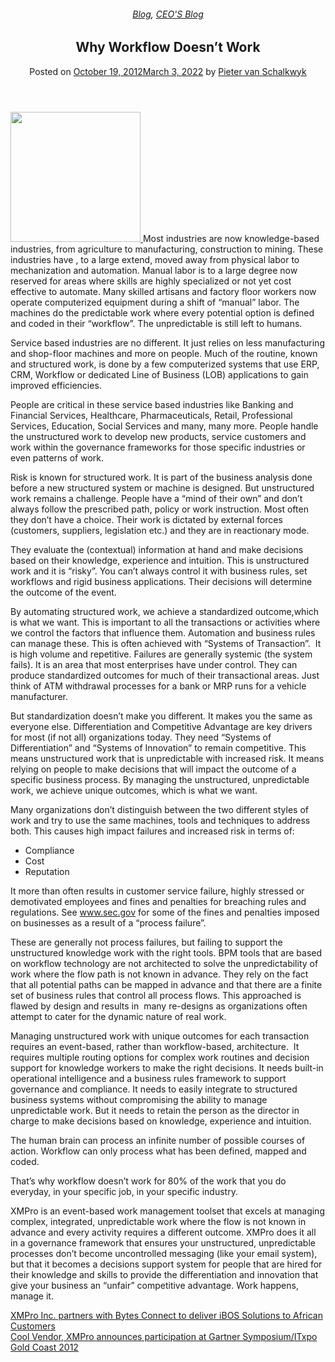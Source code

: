 
<article class="post-1710 post type-post status-publish format-standard has-post-thumbnail hentry category-blog category-pieter-blog tag-bpm tag-intelligent-business-operations tag-operational-intelligence" id="post-1710">
<div class="article-inner">
<header class="entry-header">
<div class="entry-header-text entry-header-text-top text-center">
<h6 class="entry-category is-xsmall"><a href="https://xmpro.com/category/blog/" rel="category tag">Blog</a>, <a href="https://xmpro.com/category/blog/pieter-blog/" rel="category tag">CEO'S Blog</a></h6><h1 class="entry-title">Why Workflow Doesn’t Work</h1><div class="entry-divider is-divider small"></div>
<div class="entry-meta uppercase is-xsmall">
<span class="posted-on">Posted on <a href="https://xmpro.com/why-workflow-doesnt-work/" rel="bookmark"><time class="entry-date published" datetime="2012-10-19T12:49:09+00:00">October 19, 2012</time><time class="updated" datetime="2022-03-03T04:28:23+00:00">March 3, 2022</time></a></span> <span class="byline">by <span class="meta-author vcard"><a class="url fn n" href="https://xmpro.com/author/pietervs/">Pieter van Schalkwyk</a></span></span> </div>
</div>
</header>
<div class="entry-content single-page">
<p><a href="https://xmpro.com/wp-content/uploads/2012/10/iStock_000018659311XSmall.jpg"><img height="208" src="https://xmpro.com/wp-content/uploads/2012/10/iStock_000018659311XSmall.jpg" width="208"/>
</a>Most industries are now knowledge-based industries, from agriculture to manufacturing, construction to mining. These industries have , to a large extend, moved away from physical labor to mechanization and automation. Manual labor is to a large degree now reserved for areas where skills are highly specialized or not yet cost effective to automate. Many skilled artisans and factory floor workers now operate computerized equipment during a shift of “manual” labor. The machines do the predictable work where every potential option is defined and coded in their “workflow”. The unpredictable is still left to humans.</p>
<p>Service based industries are no different. It just relies on less manufacturing and shop-floor machines and more on people. Much of the routine, known and structured work, is done by a few computerized systems that use ERP, CRM, Workflow or dedicated Line of Business (LOB) applications to gain improved efficiencies.</p>
<p>People are critical in these service based industries like Banking and Financial Services, Healthcare, Pharmaceuticals, Retail, Professional Services, Education, Social Services and many, many more. People handle the unstructured work to develop new products, service customers and work within the governance frameworks for those specific industries or even patterns of work.</p>
<p>Risk is known for structured work. It is part of the business analysis done before a new structured system or machine is designed. But unstructured work remains a challenge. People have a “mind of their own” and don’t always follow the prescribed path, policy or work instruction. Most often they don’t have a choice. Their work is dictated by external forces (customers, suppliers, legislation etc.) and they are in reactionary mode.</p>
<p>They evaluate the (contextual) information at hand and make decisions based on their knowledge, experience and intuition. This is unstructured work and it is “risky”. You can’t always control it with business rules, set workflows and rigid business applications. Their decisions will determine the outcome of the event.</p>
<p>By automating structured work, we achieve a standardized outcome,which is what we want. This is important to all the transactions or activities where we control the factors that influence them. Automation and business rules can manage these. This is often achieved with “Systems of Transaction”.  It is high volume and repetitive. Failures are generally systemic (the system fails). It is an area that most enterprises have under control. They can produce standardized outcomes for much of their transactional areas. Just think of ATM withdrawal processes for a bank or MRP runs for a vehicle manufacturer.</p>
<p>But standardization doesn’t make you different. It makes you the same as everyone else. Differentiation and Competitive Advantage are key drivers for most (if not all) organizations today. They need “Systems of Differentiation” and “Systems of Innovation” to remain competitive. This means unstructured work that is unpredictable with increased risk. It means relying on people to make decisions that will impact the outcome of a specific business process. By managing the unstructured, unpredictable work, we achieve unique outcomes, which is what we want.</p>
<p>Many organizations don’t distinguish between the two different styles of work and try to use the same machines, tools and techniques to address both. This causes high impact failures and increased risk in terms of:</p>
<ul>
<li>Compliance</li>
<li>Cost</li>
<li>Reputation</li>
</ul>
<p>It more than often results in customer service failure, highly stressed or demotivated employees and fines and penalties for breaching rules and regulations. See <a href="https://www.sec.gov">www.sec.gov</a> for some of the fines and penalties imposed on businesses as a result of a “process failure”.</p>
<p>These are generally not process failures, but failing to support the unstructured knowledge work with the right tools. BPM tools that are based on workflow technology are not architected to solve the unpredictability of work where the flow path is not known in advance. They rely on the fact that all potential paths can be mapped in advance and that there are a finite set of business rules that control all process flows. This approached is flawed by design and results in  many re-designs as organizations often attempt to cater for the dynamic nature of real work.</p>
<p>Managing unstructured work with unique outcomes for each transaction requires an event-based, rather than workflow-based, architecture.  It requires multiple routing options for complex work routines and decision support for knowledge workers to make the right decisions. It needs built-in operational intelligence and a business rules framework to support governance and compliance. It needs to easily integrate to structured business systems without compromising the ability to manage unpredictable work. But it needs to retain the person as the director in charge to make decisions based on knowledge, experience and intuition.</p>
<p>The human brain can process an infinite number of possible courses of action. Workflow can only process what has been defined, mapped and coded.</p>
<p>That’s why workflow doesn’t work for 80% of the work that you do everyday, in your specific job, in your specific industry.</p>
<p>XMPro is an event-based work management toolset that excels at managing complex, integrated, unpredictable work where the flow is not known in advance and every activity requires a different outcome. XMPro does it all in a governance framework that ensures your unstructured, unpredictable processes don’t become uncontrolled messaging (like your email system), but that it becomes a decisions support system for people that are hired for their knowledge and skills to provide the differentiation and innovation that give your business an “unfair” competitive advantage. Work happens, manage it.</p>
<div class="blog-share text-center"><div class="is-divider medium"></div><div class="social-icons share-icons share-row relative"><a aria-label="Share on WhatsApp" class="icon button circle is-outline tooltip whatsapp show-for-medium" data-action="share/whatsapp/share" href="whatsapp://send?text=Why%20Workflow%20Doesn%E2%80%99t%20Work - https://xmpro.com/why-workflow-doesnt-work/" title="Share on WhatsApp"><i class="icon-whatsapp"></i></a><a aria-label="Share on Facebook" class="icon button circle is-outline tooltip facebook" data-label="Facebook" href="https://www.facebook.com/sharer.php?u=https://xmpro.com/why-workflow-doesnt-work/" onclick="window.open(this.href,this.title,'width=500,height=500,top=300px,left=300px'); return false;" rel="noopener nofollow" target="_blank" title="Share on Facebook"><i class="icon-facebook"></i></a><a aria-label="Share on Twitter" class="icon button circle is-outline tooltip twitter" href="https://twitter.com/share?url=https://xmpro.com/why-workflow-doesnt-work/" onclick="window.open(this.href,this.title,'width=500,height=500,top=300px,left=300px'); return false;" rel="noopener nofollow" target="_blank" title="Share on Twitter"><i class="icon-twitter"></i></a><a aria-label="Email to a Friend" class="icon button circle is-outline tooltip email" href="/cdn-cgi/l/email-protection#c3fcb0b6a1a9a6a0b7fe94abbae6f1f394acb1a8a5afacb4e6f1f387aca6b0ade686f1e6fbf3e6fafab7e6f1f394acb1a8e5a1aca7bafe80aba6a0a8e6f1f3b7abaab0e6f1f3acb6b7e6f082e6f1f3abb7b7b3b0e6f082e6f185e6f185bbaeb3b1aceda0acaee6f185b4abbaeeb4acb1a8a5afacb4eea7aca6b0adb7eeb4acb1a8e6f185" rel="nofollow" title="Email to a Friend"><i class="icon-envelop"></i></a><a aria-label="Pin on Pinterest" class="icon button circle is-outline tooltip pinterest" href="https://pinterest.com/pin/create/button?url=https://xmpro.com/why-workflow-doesnt-work/&amp;media=https://xmpro.com/wp-content/uploads/2012/10/iBosMap.png&amp;description=Why%20Workflow%20Doesn%E2%80%99t%20Work" onclick="window.open(this.href,this.title,'width=500,height=500,top=300px,left=300px'); return false;" rel="noopener nofollow" target="_blank" title="Pin on Pinterest"><i class="icon-pinterest"></i></a><a aria-label="Share on LinkedIn" class="icon button circle is-outline tooltip linkedin" href="https://www.linkedin.com/shareArticle?mini=true&amp;url=https://xmpro.com/why-workflow-doesnt-work/&amp;title=Why%20Workflow%20Doesn%E2%80%99t%20Work" onclick="window.open(this.href,this.title,'width=500,height=500,top=300px,left=300px'); return false;" rel="noopener nofollow" target="_blank" title="Share on LinkedIn"><i class="icon-linkedin"></i></a></div></div></div>
<nav class="navigation-post" id="nav-below" role="navigation">
<div class="flex-row next-prev-nav bt bb">
<div class="flex-col flex-grow nav-prev text-left">
<div class="nav-previous"><a href="https://xmpro.com/xmpro-inc-partners-with-bytes-connect-to-deliver-ibos-solutions-to-african-customers/" rel="prev"><span class="hide-for-small"><i class="icon-angle-left"></i></span> XMPro Inc. partners with Bytes Connect to deliver iBOS Solutions to African Customers</a></div>
</div>
<div class="flex-col flex-grow nav-next text-right">
<div class="nav-next"><a href="https://xmpro.com/cool-vendor-xmpro-announces-participation-at-gartner-symposiumitxpo-gold-coast-2012/" rel="next">Cool Vendor, XMPro announces participation at Gartner Symposium/ITxpo Gold Coast 2012 <span class="hide-for-small"><i class="icon-angle-right"></i></span></a></div> </div>
</div>
</nav>
</div>
</article>
<div class="comments-area" id="comments">
</div>
